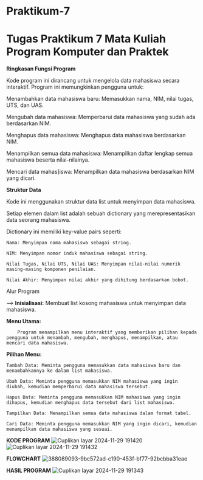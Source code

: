# Praktikum-7

Tugas Praktikum 7 Mata Kuliah Program Komputer dan Praktek
============================================================================================================================================
**Ringkasan Fungsi Program**


Kode program ini dirancang untuk mengelola data mahasiswa secara interaktif. Program ini memungkinkan pengguna untuk:

Menambahkan data mahasiswa baru: Memasukkan nama, NIM, nilai tugas, UTS, dan UAS.

Mengubah data mahasiswa: Memperbarui data mahasiswa yang sudah ada berdasarkan NIM.

Menghapus data mahasiswa: Menghapus data mahasiswa berdasarkan NIM.

Menampilkan semua data mahasiswa: Menampilkan daftar lengkap semua mahasiswa beserta nilai-nilainya.

Mencari data mahas]iswa: Menampilkan data mahasiswa berdasarkan NIM yang dicari.


**Struktur Data**

Kode ini menggunakan struktur data list untuk menyimpan data mahasiswa. 

Setiap elemen dalam list adalah sebuah dictionary yang merepresentasikan data seorang mahasiswa. 

Dictionary ini memiliki key-value pairs seperti:

    Nama: Menyimpan nama mahasiswa sebagai string.
   
    NIM: Menyimpan nomor induk mahasiswa sebagai string.
    
    Nilai Tugas, Nilai UTS, Nilai UAS: Menyimpan nilai-nilai numerik masing-masing komponen penilaian.
    
    Nilai Akhir: Menyimpan nilai akhir yang dihitung berdasarkan bobot.
Alur Program

-->  **Inisialisasi:**
Membuat list kosong mahasiswa untuk menyimpan data mahasiswa.

**Menu Utama:**
        
        Program menampilkan menu interaktif yang memberikan pilihan kepada pengguna untuk menambah, mengubah, menghapus, menampilkan, atau mencari data mahasiswa.

**Pilihan Menu:**

    Tambah Data: Meminta pengguna memasukkan data mahasiswa baru dan menambahkannya ke dalam list mahasiswa.
    
    Ubah Data: Meminta pengguna memasukkan NIM mahasiswa yang ingin diubah, kemudian memperbarui data mahasiswa tersebut.
    
    Hapus Data: Meminta pengguna memasukkan NIM mahasiswa yang ingin dihapus, kemudian menghapus data tersebut dari list mahasiswa.
    
    Tampilkan Data: Menampilkan semua data mahasiswa dalam format tabel.
    
    Cari Data: Meminta pengguna memasukkan NIM yang ingin dicari, kemudian menampilkan data mahasiswa yang sesuai.
**KODE PROGRAM**
![Cuplikan layar 2024-11-29 191420](https://github.com/user-attachments/assets/32519f30-4afd-492f-9a12-541b0e5fe4b5)
![Cuplikan layar 2024-11-29 191432](https://github.com/user-attachments/assets/a421b993-0bc3-40da-bb5f-a03f12e197ca)

**FLOWCHART**
![388089093-9bc572ad-c190-453f-bf77-92bcbba31eae](https://github.com/user-attachments/assets/40b87f33-8898-4c34-b31e-1bdeb2d883ef)


**HASIL PROGRAM**
![Cuplikan layar 2024-11-29 191343](https://github.com/user-attachments/assets/30bf3362-af33-495f-a8de-ea9889e22bd9)



